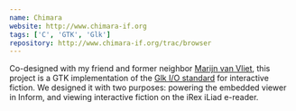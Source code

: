 ```yaml
---
name: Chimara
website: http://www.chimara-if.org
tags: ['C', 'GTK', 'Glk']
repository: http://www.chimara-if.org/trac/browser
---
```

Co-designed with my friend and former neighbor [Marijn van Vliet](https://twitter.com/#!/wmvanvliet), this project is a GTK implementation of the [Glk I/O standard](http://eblong.com/zarf/glk/) for interactive fiction.
We designed it with two purposes: powering the embedded viewer in Inform, and viewing interactive fiction on the iRex iLiad e-reader.
